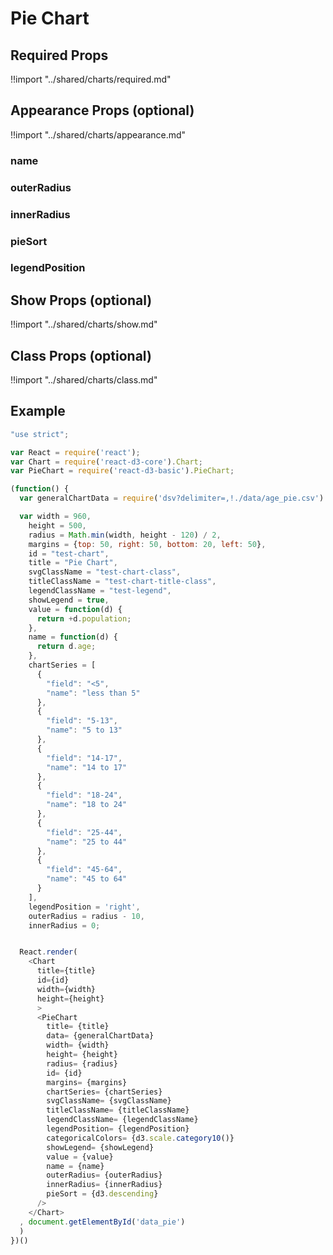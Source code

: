 # Pie Chart

## Required Props

!!import "../shared/charts/required.md"

## Appearance Props (optional)

!!import "../shared/charts/appearance.md"

### name

### outerRadius

### innerRadius

### pieSort

### legendPosition


## Show Props (optional)

!!import "../shared/charts/show.md"

## Class Props (optional)

!!import "../shared/charts/class.md"


## Example

```js
"use strict";

var React = require('react');
var Chart = require('react-d3-core').Chart;
var PieChart = require('react-d3-basic').PieChart;

(function() {
  var generalChartData = require('dsv?delimiter=,!./data/age_pie.csv')

  var width = 960,
    height = 500,
    radius = Math.min(width, height - 120) / 2,
    margins = {top: 50, right: 50, bottom: 20, left: 50},
    id = "test-chart",
    title = "Pie Chart",
    svgClassName = "test-chart-class",
    titleClassName = "test-chart-title-class",
    legendClassName = "test-legend",
    showLegend = true,
    value = function(d) {
      return +d.population;
    },
    name = function(d) {
      return d.age;
    },
    chartSeries = [
      {
        "field": "<5",
        "name": "less than 5"
      },
      {
        "field": "5-13",
        "name": "5 to 13"
      },
      {
        "field": "14-17",
        "name": "14 to 17"
      },
      {
        "field": "18-24",
        "name": "18 to 24"
      },
      {
        "field": "25-44",
        "name": "25 to 44"
      },
      {
        "field": "45-64",
        "name": "45 to 64"
      }
    ],
    legendPosition = 'right',
    outerRadius = radius - 10,
    innerRadius = 0;


  React.render(
    <Chart
      title={title}
      id={id}
      width={width}
      height={height}
      >
      <PieChart
        title= {title}
        data= {generalChartData}
        width= {width}
        height= {height}
        radius= {radius}
        id= {id}
        margins= {margins}
        chartSeries= {chartSeries}
        svgClassName= {svgClassName}
        titleClassName= {titleClassName}
        legendClassName= {legendClassName}
        legendPosition= {legendPosition}
        categoricalColors= {d3.scale.category10()}
        showLegend= {showLegend}
        value = {value}
        name = {name}
        outerRadius= {outerRadius}
        innerRadius= {innerRadius}
        pieSort = {d3.descending}
      />
    </Chart>
  , document.getElementById('data_pie')
  )
})()

```

